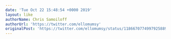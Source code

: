 ```yaml
---
date: 'Tue Oct 22 15:48:54 +0000 2019'
layout: like
authorName: Chris Samoiloff
authorUrl: 'https://twitter.com/ellomumsy'
originalPost: 'https://twitter.com/ellomumsy/status/1186670774997925889'
---
```

